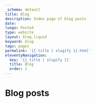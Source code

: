 ```yaml
---
_schema: default
title: Blog
description: Index page of blog posts
date:
luogo: Posted
type: website
layout: blog.liquid
keyword: blog
tags: pages
permalink: '{{ title | slugify }}.html'
eleventyNavigation:
  key: '{{ title | slugify }}'
  title: Blog
  order: 2
---
```

# Blog posts